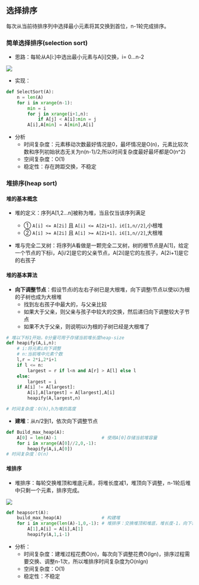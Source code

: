 ## 选择排序
每次从当前待排序列中选择最小元素将其交换到首位，n-1轮完成排序。

### 简单选择排序(selection sort)
- 思路：每轮从A[i:]中选出最小元素与A[i]交换，i= 0...n-2

![](https://upload.wikimedia.org/wikipedia/commons/9/94/Selection-Sort-Animation.gif)
- 实现：
```python
def SelectSort(A):
    n = len(A)
    for i in xrange(n-1):
        min = i
        for j in xrange(i+1,n):
            if A[j] < A[i]:min = j
        A[i],A[min] = A[min],A[i]
```
- 分析
    - 时间复杂度：元素移动次数最好情况是0，最坏情况是O(n)，元素比较次数和序列初始状态无关为n(n-1)/2;所以时间复杂度最好最坏都是O(n^2)
    - 空间复杂度：O(1)
    - 稳定性：存在跨距交换，不稳定

### 堆排序(heap sort)
#### 堆的基本概念
- 堆的定义：序列A[1,2...n]被称为堆，当且仅当该序列满足
    - ① `A[i] <= A[2i]` 且 `A[i] <= A[2i+1]，i∈[1,n//2]`,小根堆
    - ② `A[i] >= A[2i]` 且 `A[i] >= A[2i+1]，i∈[1,n//2]`,大根堆

- 堆与完全二叉树：将序列A看做是一颗完全二叉树，树的根节点是A[1]，给定一个节点的下标i，A[i/2]是它的父亲节点，A[2i]是它的左孩子，A[2i+1]是它的右孩子

#### 堆的基本算法
- **向下调整节点**：假设节点i的左右子树已是大根堆，向下调整i节点以使以i为根的子树也成为大根堆
    -  找到左右孩子中最大的，与父亲比较
    -  如果大于父亲，则父亲与孩子中较大的交换，然后递归向下调整较大子节点
    -  如果不大于父亲，则说明以i为根的子树已经是大根堆了

```python
# 堆以下标1开始，0分量可用于存储当前堆长度heap-size
def heapify(A,i,n):
    # i:将元素i向下调整
    # n:当前堆中元素个数
    l,r = 2*i,2*i+1
    if l <= n:
        largest = r if l<n and A[r] > A[l] else l
    else:
        largest = i
    if A[i] != A[largest]:
        A[i],A[largest] = A[largest],A[i]
        heapify(A,largest,n)

# 时间复杂度：O(h),h为堆的高度
```

- **建堆**：从n/2到1，依次向下调整节点

```python
def Build_max_heap(A):
    A[0] = len(A)-1                 # 使用A[0]存储当前堆容量
    for i in xrange(A[0]//2,0,-1):
        heapify(A,i,A[0])
# 时间复杂度：O(n)
```
#### 堆排序
- 堆排序：每轮交换堆顶和堆底元素，将堆长度减1，堆顶向下调整，n-1轮后堆中只剩一个元素，排序完成。

![](http://wuchong.me/img/Heapsort-example.gif)

```python
def heapsort(A):
    build_max_heap(A)               # 构建堆
    for i in xrange(len(A)-1,0,-1): # 堆排序：交换堆顶和堆底，堆长度-1，向下调整堆顶
        A[1],A[i] = A[i],A[1]
        heapify(A,1,i-1)
```

- 分析：
    - 时间复杂度：建堆过程花费O(n)，每次向下调整花费O(lgn)，排序过程需要交换、调整n-1次，所以堆排序时间复杂度为O(nlgn)
    - 空间复杂度：O(1)
    - 稳定性：不稳定

